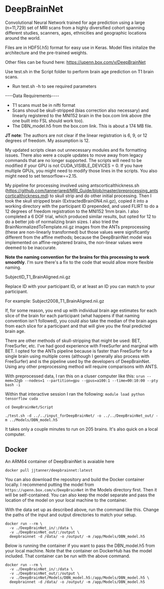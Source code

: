 # DeepBrainNet
Convolutional Neural Network trained for age prediction using a large (n=11,729) set of MRI scans from a highly diversified cohort spanning different studies, scanners, ages, ethnicities and geographic locations around the world.

Files are in HDF5(.h5) format for easy use in Keras. Model files initalize the architecture and the pre-trained weights.

Other files can be found here: https://upenn.box.com/v/DeepBrainNet

Use test.sh in the Script folder to perform brain age prediction on T1 brain scans.

- Run test.sh -h to see required parameters

----Data Requirements----

- T1 scans must be in nifti format
- Scans shoud be skull-stripped (bias correction also necessary) and linearly registered to the MNI152 brain in the box.com link above (the one built into FSL should work too).
- The DBN_model.h5 from the box.com link. This is about a 174 MB file.

**JT note**: The authors are not clear if the linear registration is 6, 9, or 12 degrees of freedom. My assumption is 12.

My updated scripts clean out unnecessary modules and fix formatting issues. There also were a couple updates to move away from legacy commands that are no longer supported. The scripts will need to be modified if your GPU is not CUDA_VISIBLE_DEVICES = 0. If you have multiple GPUs, you might need to modify those lines in the scripts. You also might need to set tensorflow==2.15.

My pipeline for processing involved using antscorticalthickness.sh (https://github.com/tannerjared/MRI_Guide/blob/master/preprocessing_antscorticalthickness.md) to skull strip and do other initial processing. Then I took the skull stripped brain (ExtractedBrain0N4.nii.gz), copied it into a working directory with the participant ID prepended, and used FLIRT to do a 12 degrees of freedom registration to the MNI152 1mm brain. I also completed a 6 DOF trial, which produced similar results, but opted for 12 to do a better job of normalizing brain sizes. I also tried the BrainNormalizedToTemplate.nii.gz images from the ANTs preprocessing (these are non-linearly transformed) but those values were significantly different from the affine methods; because the DeepBrainNet model was implemented on affine-registered brains, the non-linear values were deemed to be inaccurate.

**Note the naming convention for the brains for this processing to work smoothly**. I'm sure there's a fix to the code that would allow more flexible naming.

SubjectID_T1_BrainAligned.nii.gz

Replace ID with your participant ID, or at least an ID you can match to your participant.

For example: Subject2008_T1_BrainAligned.nii.gz

If, for some reason, you end up with individual brain age estimates for each slice of the brain for each participant (what happens if that naming convention isn't followed), you could also take the median of the brain ages from each slice for a participant and that will give you the final predicted brain age.

There are other methods of skull-stripping that might be used: BET, FreeSurfer, etc. I've had good experience with FreeSurfer and marginal with BET. I opted for the ANTs pipeline because is faster than FreeSurfer for a single brain using multiple cores (although I generally also process with FreeSurfer) and is the pipeline used by the developers of DeepBrainNet. Using any other preprocessing method will require comparisons with ANTS.

With preprocessed data, I ran this on a cluser computer like this:
`srun --mem=32gb --nodes=1 --partition=gpu --gpus=a100:1 --time=00:10:00 --pty bash -i`

Within that interactive session I ran the following:
`module load python tensorflow cuda`

`cd DeepBrainNet/Script`

`./test.sh -d ../../input_forDeepBrainNet/ -o ../../DeepBrainNet_out/ -m ../Models/DBN_model.h5`

It takes only a couple minutes to run on 205 brains. It's also quick on a local computer.

## Docker

An ARM64 container of DeepBrainNet is avaiable here

`docker pull jjtanner/deepbrainnet:latest`

You can also download the repository and build the Docker container locally. I recommend putting the model from `https://upenn.box.com/v/DeepBrainNet` in the Models directory first. Then it will be self-contained. You can also keep the model separate and pass the location of the model on your local machine to the container.

With the data set up as described above, run the command like this. Change the paths of the input and output directories to match your setup.

```
docker run --rm \                                   
  -v ./DeepBrainNet_in/:/data \
  -v ./DeepBrainNet_out/:/output \
  deepbrainnet -d /data/ -o /output/ -m /app/Models/DBN_model.h5
```

Below is running the container if you want to pass the DBN_model.h5 from your local machine. Note that the container on DockerHub has the model included. That container can be run with the above command.

```
docker run --rm \                                   
  -v ./DeepBrainNet_in/:/data \
  -v ./DeepBrainNet_out/:/output \
  -v ./DeepBrainNet/Models/DBN_model.h5:/app/Models/DBN_model.h5 \
  deepbrainnet -d /data/ -o /output/ -m /app/Models/DBN_model.h5
```
